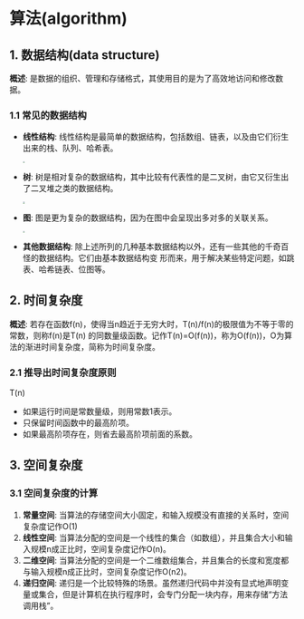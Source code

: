 # 算法(algorithm)

## 1. 数据结构(data structure)
**概述**: 是数据的组织、管理和存储格式，其使用目的是为了高效地访问和修改数据。

### 1.1 常见的数据结构
- **线性结构**: 线性结构是最简单的数据结构，包括数组、链表，以及由它们衍生出来的栈、队列、哈希表。

  <img src="img/algorithm/linear.jpg" style="zoom:20%;" />

- **树**: 树是相对复杂的数据结构，其中比较有代表性的是二叉树，由它又衍生出了二叉堆之类的数据结构。

  <img src="img/algorithm/tree.jpg" style="zoom:20%;" />

- **图**: 图是更为复杂的数据结构，因为在图中会呈现出多对多的关联关系。

  <img src="img/algorithm/fig.jpg" style="zoom:20%;" />

- **其他数据结构**: 除上述所列的几种基本数据结构以外，还有一些其他的千奇百怪的数据结构。它们由基本数据结构变
  形而来，用于解决某些特定问题，如跳表、哈希链表、位图等。

## 2. 时间复杂度
**概述**: 若存在函数f(n)，使得当n趋近于无穷大时，T(n)/f(n)的极限值为不等于零的常数，则称f(n)是T(n)
的同数量级函数。记作T(n)=O(f(n))，称为O(f(n))，O为算法的渐进时间复杂度，简称为时间复杂度。

### 2.1 推导出时间复杂度原则
T(n)
- 如果运行时间是常数量级，则用常数1表示。
- 只保留时间函数中的最高阶项。
- 如果最高阶项存在，则省去最高阶项前面的系数。

## 3. 空间复杂度

### 3.1 空间复杂度的计算
1. **常量空间**: 当算法的存储空间大小固定，和输入规模没有直接的关系时，空间复杂度记作O(1)
2. **线性空间**: 当算法分配的空间是一个线性的集合（如数组），并且集合大小和输入规模n成正比时，空间复杂度记作O(n)。
3. **二维空间**: 当算法分配的空间是一个二维数组集合，并且集合的长度和宽度都与输入规模n成正比时，空间复杂度记作O(n2)。 
4. **递归空间**: 递归是一个比较特殊的场景。虽然递归代码中并没有显式地声明变量或集合，但是计算机在执行程序时，会专门分配一块内存，用来存储“方法调用栈”。
